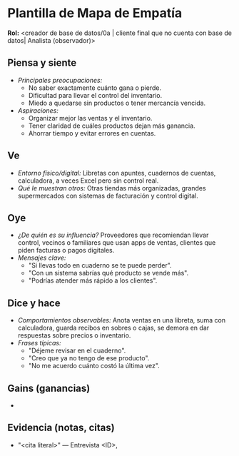 # Plantilla de Mapa de Empatía
**Rol:** \<creador de base de datos/0a | cliente final que no cuenta con base de datos| Analista (observador)>

## Piensa y siente  
- *Principales preocupaciones:*  
  - No saber exactamente cuánto gana o pierde.  
  - Dificultad para llevar el control del inventario.  
  - Miedo a quedarse sin productos o tener mercancía vencida.  
- *Aspiraciones:*  
  - Organizar mejor las ventas y el inventario.  
  - Tener claridad de cuáles productos dejan más ganancia.  
  - Ahorrar tiempo y evitar errores en cuentas.  

## Ve  
- *Entorno físico/digital:* Libretas con apuntes, cuadernos de cuentas, calculadora, a veces Excel pero sin control real.  
- *Qué le muestran otros:* Otras tiendas más organizadas, grandes supermercados con sistemas de facturación y control digital.  

## Oye  
- *¿De quién es su influencia?* Proveedores que recomiendan llevar control, vecinos o familiares que usan apps de ventas, clientes que piden facturas o pagos digitales.  
- *Mensajes clave:*  
  - "Si llevas todo en cuaderno se te puede perder".  
  - "Con un sistema sabrías qué producto se vende más".  
  - "Podrías atender más rápido a los clientes".  

## Dice y hace  
- *Comportamientos observables:* Anota ventas en una libreta, suma con calculadora, guarda recibos en sobres o cajas, se demora en dar respuestas sobre precios o inventario.  
- *Frases típicas:*  
  - "Déjeme revisar en el cuaderno".  
  - "Creo que ya no tengo de ese producto".  
  - "No me acuerdo cuánto costó la última vez".

## Gains (ganancias)
- 

## Evidencia (notas, citas)
- "\<cita literal>" — Entrevista \<ID>, <fecha>

